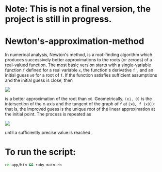 # Note: This is not a final version, the project is still in progress.

# Newton's-approximation-method

In numerical analysis, Newton's method, is a root-finding algorithm which produces successively better approximations to the roots (or zeroes) of a real-valued function. The most basic version starts with a single-variable function `f` defined for a real variable `x`, the function's derivative `f′`, and an initial guess `x0` for a root of `f`. If the function satisfies sufficient assumptions and the initial guess is close, then

![](https://bit.ly/3hPouLe)

is a better approximation of the root than `x0`. Geometrically, `(x1, 0)` is the intersection of the x-axis and the tangent of the graph of `f` at `(x0, f (x0))`: that is, the improved guess is the unique root of the linear approximation at the initial point. The process is repeated as

![](https://bit.ly/3hP3pR3)

until a sufficiently precise value is reached.

# To run the script:

```sh
cd app/bin && ruby main.rb
```
